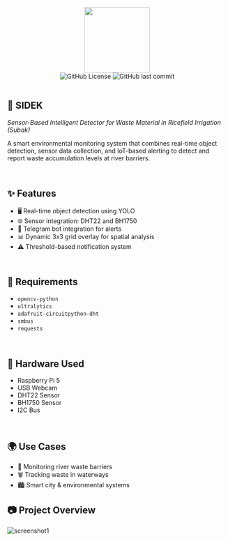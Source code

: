<div align="center">
  <img height="150" src="https://i.imgur.com/dI56gV3.png"  />
</div>
<div align="center">
  <img alt="GitHub License" src="https://img.shields.io/github/license/hizo9/sidek">
  <img alt="GitHub last commit" src="https://img.shields.io/github/last-commit/hizo9/sidek">
</div>

<br>

## 🧾 SIDEK
*Sensor-Based Intelligent Detector for Waste Material in Ricefield Irrigation (Subak)*

A smart environmental monitoring system that combines real-time object detection, sensor data collection, and IoT-based alerting to detect and report waste accumulation levels at river barriers.

<br>

## ✨ Features
- 🖥️ Real-time object detection using YOLO
- 🌐 Sensor integration: DHT22 and BH1750
- 💬 Telegram bot integration for alerts
- 📊 Dynamic 3x3 grid overlay for spatial analysis
- ⚠️ Threshold-based notification system

<br>

## 🔧 Requirements
- `opencv-python`
- `ultralytics`
- `adafruit-circuitpython-dht`
- `smbus`
- `requests`

<br>

## 📡 Hardware Used
- Raspberry Pi 5
- USB Webcam
- DHT22 Sensor
- BH1750 Sensor
- I2C Bus

<br>

## 🌍 Use Cases
- 🌊 Monitoring river waste barriers
- 🗑️ Tracking waste in waterways
- 🏙️ Smart city & environmental systems

## 📷 Project Overview
![screenshot1](https://i.imgur.com/eylMjqP.jpeg)
